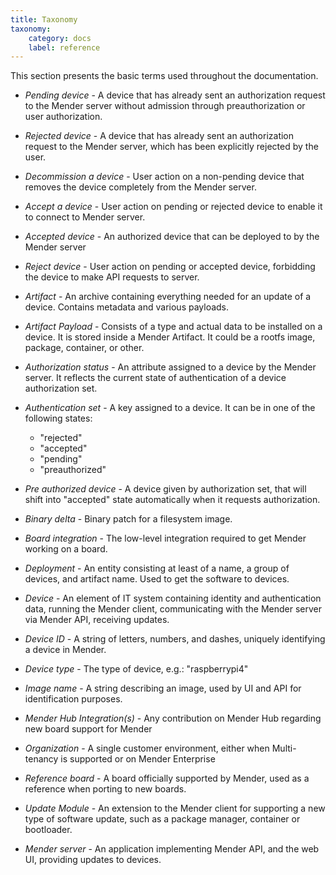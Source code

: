 ```yaml
---
title: Taxonomy
taxonomy:
    category: docs
    label: reference
---
```


This section presents the basic terms used throughout the documentation.

* _Pending device_ - A device that has already sent an authorization request to the Mender server without admission through preauthorization or user authorization.

* _Rejected device_ - A device that has already sent an authorization request to the Mender server, which has been explicitly rejected by the user.

* _Decommission a device_ - User action on a non-pending device that removes the device
completely from the Mender server.

* _Accept a device_ - User action on pending or rejected device to enable it to
connect to Mender server.

* _Accepted device_ - An authorized device that can be deployed to by the Mender server

* _Reject device_ - User action on pending or accepted device, forbidding
the device to make API requests to server.

* _Artifact_ -  An archive containing everything needed for an update of a device.
Contains metadata and various payloads.

* _Artifact Payload_ - Consists of a type and actual data to be installed on a 
device. It is stored inside a Mender Artifact. It could be a rootfs image, package,
container, or other.

* _Authorization status_ - An attribute assigned to a device by the Mender server.
It reflects the current state of authentication of a device authorization set.

* _Authentication set_ - A key assigned to a device. It can be in one of
the following states:
  * "rejected"
  * "accepted"
  * "pending"
  * "preauthorized"
  
* _Pre authorized device_ - A device given by authorization set, that will 
shift into "accepted" state automatically when it requests authorization.

* _Binary delta_ - Binary patch for a filesystem image.

* _Board integration_ - The low-level integration required to get Mender working on
a board.

* _Deployment_ - An entity consisting at least of a name, a group of devices, and
artifact name. Used to get the software to devices.

* _Device_ - An element of IT system containing identity and authentication
data, running the Mender client, communicating with the Mender server via
Mender API, receiving updates.

* _Device ID_ - A string of letters, numbers, and dashes, uniquely identifying a
device in Mender.

* _Device type_ - The type of device, e.g.: "raspberrypi4"

* _Image name_ - A string describing an image, used by UI and API for identification
purposes.

* _Mender Hub Integration(s)_ - Any contribution on Mender Hub regarding new
board support for Mender

* _Organization_ - A single customer environment, either when Multi-tenancy is
supported or on Mender Enterprise

* _Reference board_ - A board officially supported by Mender, used as a reference
when porting to new boards.

* _Update Module_ - An extension to the Mender client for supporting a new type
of software update, such as a package manager, container or bootloader.

* _Mender server_ - An application implementing Mender API, and the web UI, providing
updates to devices.
